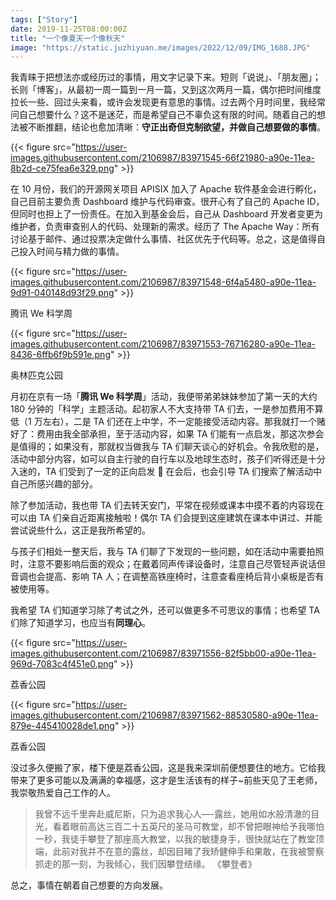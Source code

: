```yaml
---
tags: ["Story"]
date: 2019-11-25T08:00:00Z
title: "一个像夏天一个像秋天"
image: "https://static.juzhiyuan.me/images/2022/12/09/IMG_1688.JPG"
---
```


我青睐于把想法亦或经历过的事情，用文字记录下来。短则「说说」、「朋友圈」；长则「博客」，从最初一周一篇到一月一篇，又到这次两月一篇，偶尔把时间维度拉长一些、回过头来看，或许会发现更有意思的事情。过去两个月时间里，我经常问自己想要什么？这不是迷茫，而是希望自己不辜负这有限的时间。随着自己的想法被不断推翻，结论也愈加清晰：**守正出奇但克制欲望，并做自己想要做的事情**。

{{< figure src="https://user-images.githubusercontent.com/2106987/83971545-66f21980-a90e-11ea-8b2d-ce75fea6e329.png" >}}

在 10 月份，我们的开源网关项目 APISIX 加入了 Apache 软件基金会进行孵化，自己目前主要负责 Dashboard 维护与代码审查。很开心有了自己的 Apache ID，但同时也担上了一份责任。在加入到基金会后，自己从 Dashboard 开发者变更为维护者，负责审查别人的代码、处理新的需求。经历了 The Apache Way：所有讨论基于邮件、通过投票决定做什么事情、社区优先于代码等。总之，这是值得自己投入时间与精力做的事情。

{{< figure src="https://user-images.githubusercontent.com/2106987/83971548-6f4a5480-a90e-11ea-9d91-040148d93f29.png" >}}

腾讯 We 科学周

{{< figure src="https://user-images.githubusercontent.com/2106987/83971553-76716280-a90e-11ea-8436-6ffb6f9b591e.png" >}}

奥林匹克公园

月初在京有一场「**腾讯 We 科学周**」活动，我便带弟弟妹妹参加了第一天的大约 180 分钟的「科学」主题活动。起初家人不大支持带 TA 们去，一是参加费用不算低（1 万左右），二是 TA 们还在上中学，不一定能接受活动内容。那我就打一个赌好了：费用由我全部承担，至于活动内容，如果 TA 们能有一点启发，那这次参会是值得的；如果没有，那就权当做我与 TA 们聊天谈心的好机会。令我欣慰的是，活动中部分内容，如可以自主行驶的自行车以及地球生态时，孩子们听得还是十分入迷的，TA 们受到了一定的正向启发 🙂 在会后，也会引导 TA 们搜索了解活动中自己所感兴趣的部分。

除了参加活动，我也带 TA 们去转天安门，平常在视频或课本中摸不着的内容现在可以由 TA 们亲自近距离接触啦！偶尔 TA 们会提到这座建筑在课本中讲过、并能尝试说些什么，这正是我所希望的。

与孩子们相处一整天后，我与 TA 们聊了下发现的一些问题，如在活动中需要拍照时，注意不要影响后面的观众；在戴着同声传译设备时，注意自己尽管轻声说话但音调也会提高、影响 TA 人；在调整高铁座椅时，注意查看座椅后背小桌板是否有被使用等。

我希望 TA 们知道学习除了考试之外，还可以做更多不可思议的事情；也希望 TA 们除了知道学习，也应当有**同理心**。

{{< figure src="https://user-images.githubusercontent.com/2106987/83971556-82f5bb00-a90e-11ea-969d-7083c4f451e0.png" >}}

荔香公园

{{< figure src="https://user-images.githubusercontent.com/2106987/83971562-88530580-a90e-11ea-879e-445410028de1.png" >}}

荔香公园

没过多久便搬了家，楼下便是荔香公园，这是我来深圳前便想要住的地方。它给我带来了更多可能以及满满的幸福感，这才是生活该有的样子~前些天见了王老师，我崇敬热爱自己工作的人。

> 我曾不远千里奔赴威尼斯，只为追求我心人—-露丝，她用如水般清澈的目光，看着眼前高达三百二十五英尺的圣马可教堂，却不曾把眼神给予我哪怕一秒，我徒手攀登了那座高大教堂，以我的敏捷身手，很快就站在了教堂顶端，此前对我并不在意的露丝，却因目睹了我矫健伸手和果敢，在我被警察抓走的那一刻，为我倾心，我们因攀登结缘。 《攀登者》

总之，事情在朝着自己想要的方向发展。
